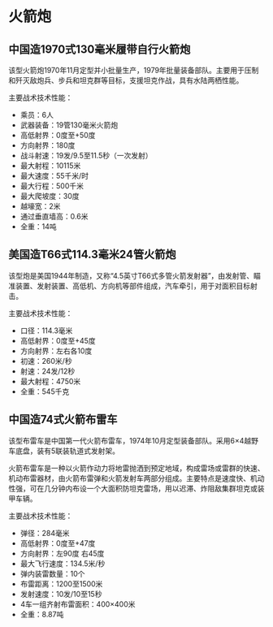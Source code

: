 # 火箭炮

## 中国造1970式130毫米履带自行火箭炮
 
该型火箭炮1970年11月定型并小批量生产，1979年批量装备部队。主要用于压制和歼灭敌炮兵、步兵和坦克群等目标，支援坦克作战，具有水陆两栖性能。

主要战术技术性能：

- 乘员：6人
- 武器装备：19管130毫米火箭炮
- 高低射界：0度至+50度
- 方向射界：180度
- 战斗射速：19发/9.5至11.5秒（一次发射）
- 最大射程：10115米
- 最大速度：55千米/时
- 最大行程：500千米
- 最大爬坡度：30度
- 越壕宽：2米
- 通过垂直墙高：0.6米
- 全重：14吨

## 美国造T66式114.3毫米24管火箭炮
 
该型炮是美国1944年制造，又称“4.5英寸T66式多管火箭发射器”，由发射管、瞄准装置、发射装置、高低机、方向机等部件组成，汽车牵引，用于对面积目标射击。

主要战术技术性能：

- 口径：114.3毫米
- 高低射界：0度至+45度
- 方向射界：左右各10度
- 初速：260米/秒
- 射速：24发/12秒
- 最大射程：4750米
- 全重：545千克

## 中国造74式火箭布雷车
 
该型布雷车是中国第一代火箭布雷车，1974年10月定型装备部队。采用6×4越野车底盘，装有5联装轨道式发射架。

火箭布雷车是一种以火箭作动力将地雷抛洒到预定地域，构成雷场或雷群的快速、机动布雷器材，由火箭布雷弹和火箭发射车两部分组成。主要特点是速度快、机动性强，可在几分钟内布设一个大面积防坦克雷场，用以迟滞、炸阻敌集群坦克或装甲车辆。

主要战术技术性能：

- 弹径：284毫米
- 高低射界：0度至+47度
- 方向射界：左90度  右45度
- 最大飞行速度：134.5米/秒
- 弹内装雷数量：10个
- 布雷距离：1200至1500米
- 发射速度：10发/10至15秒
- 4车一组齐射布雷面积：400×400米
- 全重：8.87吨

